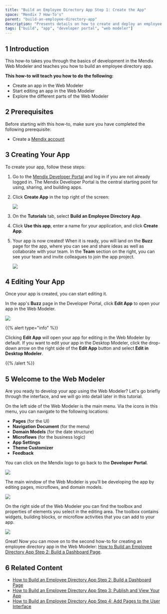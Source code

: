 ```yaml
---
title: "Build an Employee Directory App Step 1: Create the App"
space: "Mendix 7 How-To's"
parent: "build-an-employee-directory-app"
description: "Presents details on how to create and deploy an employee directory app in the Web Modeler."
tags: ["build", "app", "developer portal", "web modeler"]
---
```


## 1 Introduction

This how-to takes you through the basics of development in the Mendix Web Modeler and teaches you how to build an employee directory app.

**This how-to will teach you how to do the following:**

* Create an app in the Web Modeler
* Start editing an app in the Web Modeler
* Explore the different parts of the Web Modeler

## 2 Prerequisites

Before starting with this how-to, make sure you have completed the following prerequisite:

* Create a [Mendix account](https://www.mendix.com/try-now/?utm_source=documentation&utm_medium=community&utm_campaign=signup)

## 3 Creating Your App

To create your app, follow these steps:

1. Go to the [Mendix Developer Portal](http://home.mendix.com) and log in if you are not already logged in. The Mendix Developer Portal is the central starting point for using, sharing, and building apps.
2. Click **Create App** in the top right of the screen:

    ![](attachments/build-an-employee-directory-app/create-app.png) 

3. On the **Tutorials** tab, select **Build an Employee Directory App**.

4. Click **Use this app**, enter a name for your application, and click **Create App**.
5. Your app is now created! When it is ready, you will land on the **Buzz** page for the app, where you can see and share ideas as well as collaborate with your team. In the **Team** section on the right, you can see your team and invite colleagues to join the app project.

    ![](attachments/build-an-employee-directory-app/app-buzz.png)

## 4 Editing Your App

Once your app is created, you can start editing it. 

In the app's **Buzz** page in the Developer Portal, click **Edit App** to open your app in the Web Modeler.<br>

![](attachments/build-an-employee-directory-app/edit-app.png)

{{% alert type="info" %}}

Clicking **Edit App** will open your app for editing in the Web Modeler by default. If you want to edit your app in the Desktop Modeler, click the drop-down arrow on the right side of the **Edit App** button and select **Edit in Desktop Modeler**.

{{% /alert %}}

## 5 Welcome to the Web Modeler

Are you ready to develop your app using the Web Modeler? Let's go briefly through the interface, and we will go into detail later in this tutorial.

On the left side of the Web Modeler is the main menu. Via the icons in this menu, you can navigate to the following locations:

* **Pages** (for the UI)
* **Navigation Document** (for the menu)
* **Domain Models** (for the date structure)
* **Microflows** (for the business logic)
* **App Settings**
* **Theme Customizer**
* **Feedback**

You can click on the Mendix logo to go back to the **Developer Portal**.

![](attachments/build-an-employee-directory-app/main-menu.png)

The main window of the Web Modeler is you’ll be developing the app by editing pages, microflows, and domain models.

![](attachments/build-an-employee-directory-app/main-window.png)

On the right side of the Web Modeler you can find the toolbox and properties of elements you select in the editing area. The toolbox contains widgets, building blocks, or microflow activities that you can add to your app.

![](attachments/build-an-employee-directory-app/toolbox.png)

Great! Now you can move on to the second how-to for creating an employee directory app in the Web Modeler: [How to Build an Employee Directory App Step 2: Build a Dashboard Page](build-an-employee-directory-app-2-build-a-dashboard-page).

## 6 Related Content

* [How to Build an Employee Directory App Step 2: Build a Dashboard Page](build-an-employee-directory-app-2-build-a-dashboard-page)
* [How to Build an Employee Directory App Step 3: Publish and View Your App](build-an-employee-directory-app-3-publish-and-view-your-app)
* [How to Build an Employee Directory App Step 4: Add Pages to the User Interface](build-an-employee-directory-app-4-add-pages-to-the-user-interface)
